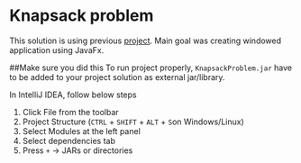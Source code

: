 # Knapsack problem
This solution is using previous [project](https://github.com/Kadragow/KnapsackProblem). Main goal was creating windowed application using JavaFx.

##Make sure you did this
To run project properly, `KnapsackProblem.jar` have to be added to your project solution as external jar/library.

In IntelliJ IDEA, follow below steps
1. Click File from the toolbar
2. Project Structure (`CTRL` + `SHIFT` + `ALT` + `S`on Windows/Linux)
3. Select Modules at the left panel
4. Select dependencies tab
5. Press `+` → JARs or directories